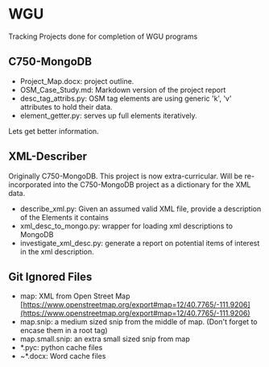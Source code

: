 # WGU

Tracking Projects done for completion of WGU programs

## C750-MongoDB

* Project_Map.docx: project outline.
* OSM_Case_Study.md: Markdown version of the project report
* desc_tag_attribs.py: OSM tag elements are using generic 'k', 'v' attributes to hold their data.
* element_getter.py: serves up full elements iteratively.

Lets get better information.

## XML-Describer

Originally C750-MongoDB. This project is now extra-curricular. Will be re-incorporated into the C750-MongoDB project as a dictionary for the XML data.

* describe_xml.py: Given an assumed valid XML file, provide a description of the Elements it contains
* xml_desc_to_mongo.py: wrapper for loading xml descriptions to MongoDB
* investigate_xml_desc.py: generate a report on potential items of interest in the xml description.

## Git Ignored Files

* map: XML from Open Street Map [https://www.openstreetmap.org/export#map=12/40.7765/-111.9206](https://www.openstreetmap.org/export#map=12/40.7765/-111.9206)
* map.snip: a medium sized snip from the middle of map. (Don't forget to encase them in a root tag)
* map.small.snip: an extra small sized snip from map
* *.pyc: python cache files
* ~*.docx: Word cache files